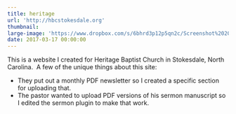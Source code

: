 ```yaml
---
title: heritage
url: 'http://hbcstokesdale.org'
thumbnail:
large-image: 'https://www.dropbox.com/s/6bhrd3p12p5qn2c/Screenshot%202017-03-13%2015.45.05.png?dl=0'
date: 2017-03-17 00:00:00
---
```



This is a website I created for Heritage Baptist Church in Stokesdale, North Carolina.  A few of the unique things about this site:

* They put out a monthly PDF newsletter so I created a specific section for uploading that.
* The pastor wanted to upload PDF versions of his sermon manuscript so I edited the sermon plugin to make that work.